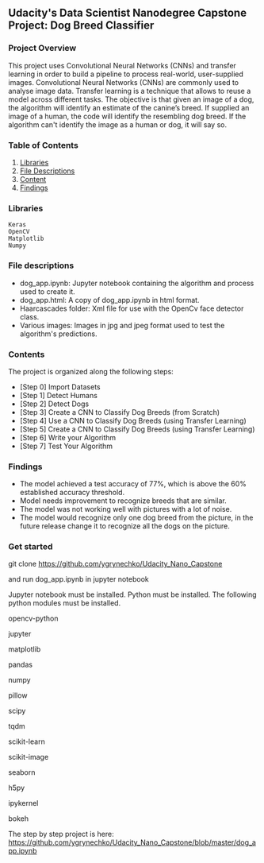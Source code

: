 ## Udacity's Data Scientist Nanodegree Capstone Project: Dog Breed Classifier

### Project Overview

This project uses Convolutional Neural Networks (CNNs) and transfer learning in order to build a pipeline to process real-world, user-supplied images. Convolutional Neural Networks (CNNs) are commonly used to analyse image data. Transfer learning is a technique that allows to reuse a model across different tasks. The objective is that given an image of a dog, the algorithm will identify an estimate of the canine’s breed. If supplied an image of a human, the code will identify the resembling dog breed. If the algorithm can't identify the image as a human or dog, it will say so.

### Table of Contents

1. [Libraries](#libraries)
2. [File Descriptions](#files)
3. [Content](#contents)
4. [Findings](#findings)

### Libraries <a name="libraries"></a>

    Keras
    OpenCV
    Matplotlib
    Numpy

### File descriptions <a name="files"></a>

* dog_app.ipynb: Jupyter notebook containing the algorithm and process used to create it.
* dog_app.html: A copy of dog_app.ipynb in html format.
* Haarcascades folder: Xml file for use with the OpenCv face detector class.
* Various images: Images in jpg and jpeg format used to test the algorithm's predictions.


### Contents <a name="contents"></a>

The project is organized along the following steps:

* [Step 0] Import Datasets
* [Step 1] Detect Humans
* [Step 2] Detect Dogs
* [Step 3] Create a CNN to Classify Dog Breeds (from Scratch)
* [Step 4] Use a CNN to Classify Dog Breeds (using Transfer Learning)
* [Step 5] Create a CNN to Classify Dog Breeds (using Transfer Learning)
* [Step 6] Write your Algorithm
* [Step 7] Test Your Algorithm

### Findings <a name="findings"></a>

* The model achieved a test accuracy of 77%, which is above the 60% established accuracy threshold.
* Model needs improvement to recognize breeds that are similar. 
* The model was not working well with pictures with a lot of noise. 
* The model would recognize only one dog breed from the picture, in the future release change it to recognize all the dogs on the picture.

### Get started <a name="Get started"></a>

git clone https://github.com/ygrynechko/Udacity_Nano_Capstone

and run dog_app.ipynb in jupyter notebook


Jupyter notebook must be installed. Python must be installed. The following python modules must be installed.

opencv-python

jupyter

matplotlib

pandas

numpy

pillow

scipy

tqdm

scikit-learn

scikit-image

seaborn

h5py

ipykernel

bokeh


The step by step project is here: https://github.com/ygrynechko/Udacity_Nano_Capstone/blob/master/dog_app.ipynb
